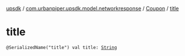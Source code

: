[upsdk](../../index.md) / [com.urbanpiper.upsdk.model.networkresponse](../index.md) / [Coupon](index.md) / [title](./title.md)

# title

`@SerializedName("title") val title: `[`String`](https://kotlinlang.org/api/latest/jvm/stdlib/kotlin/-string/index.html)